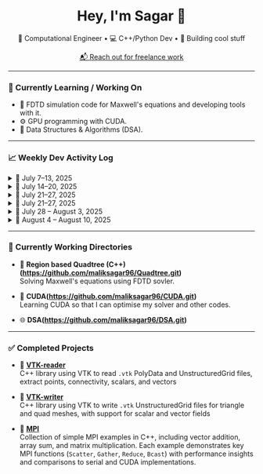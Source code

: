 <h1 align="center">Hey, I'm Sagar 👋</h1>
<p align="center">🔬 Computational Engineer • 💻 C++/Python Dev • 🚀 Building cool stuff</p>
<p align="center"><a href="malik.sagar97@gmail.com">📬 Reach out for freelance work</a></p>

---

### 🧠 Currently Learning / Working On
- 🧊 FDTD simulation code for Maxwell's equations and developing tools with it.
- ⚙️ GPU programming with CUDA.
- 🧩 Data Structures & Algorithms (DSA).

---

### 📈 Weekly Dev Activity Log

<details>
  <summary>📅 July 7–13, 2025</summary>

- ✅ Solved LeetCode #70 and #345.  
- 💬 Commented code in VTK-reader repository.  
- ⚙️ Implemented prefix sum in CUDA (naive + shared memory).  
- 🧲 Added PML boundaries to 1D FDTD simulation.  

</details>
<details>
  <summary>📅 July 14–20, 2025</summary>

* 🌱 Started with Linked Lists.
* ⚡ Applied Convolutional PML to 2D Maxwell’s equations.
* ✅ Completed LeetCode #206, #876, #141, #237, and #19.
* 🚀 Learned and applied CUDA streams.
* 🧠 Optimized CUDA with `__restrict__` keyword for faster compilation.

</details>

<details>
  <summary>📅 July 21–27, 2025</summary>

* ✅ Completed LeetCode #21 and #148.
* 🧩 Learned and implemented Merge Sort for arrays and linkedlists.
* 🔁 Revisited MPI basics and communication patterns.

</details>

<details>
  <summary>📅 July 21–27, 2025</summary>

* ✅ Completed LeetCode #21 and #148.
* 🧩 Learned and implemented Merge Sort for arrays and linkedlists.
* 🔁 Revisited MPI basics and communication patterns.

</details>


<details>
  <summary>📅 July 28 – August 3, 2025</summary>

* ✅ Completed LeetCode #92, #25, #160, #234, #20, and #155.
* 📚 Started studying stacks and queues.
* 🌳 Began coding region-based quadtrees.

</details>

<details>
  <summary>📅 August 4 – August 10, 2025</summary>

* 🚀 Performed MPI benchmarking across all processes to analyze performance.
* 📝 Added a comprehensive GitHub README for the MPI repository.

</details>

---

### 🚧 Currently Working Directories

- 🧠 **Region based Quadtree (C++)(https://github.com/maliksagar96/Quadtree.git)**  
  Solving Maxwell's equations using FDTD sovler. 

- 🧱 **CUDA(https://github.com/maliksagar96/CUDA.git)**  
  Learning CUDA so that I can optimise my solver and other codes. 

- 🌐 **DSA(https://github.com/maliksagar96/DSA.git)**  
  
---

### ✅ Completed Projects

- 📂 **[VTK-reader](https://github.com/maliksagar96/VTK-reader.git)**  
  C++ library using VTK to read `.vtk` PolyData and UnstructuredGrid files, extract points, connectivity, scalars, and vectors

- 📂 **[VTK-writer](https://github.com/maliksagar96/VTK-writer.git)**  
  C++ library using VTK to write `.vtk` UnstructuredGrid files for triangle and quad meshes, with support for scalar and vector fields

- 📂 **[MPI](https://github.com/maliksagar96/MPI.git)**  
  Collection of simple MPI examples in C++, including vector addition, array sum, and matrix multiplication. Each example demonstrates key MPI functions (`Scatter`, `Gather`, `Reduce`, `Bcast`) with performance insights and comparisons to serial and CUDA implementations.
